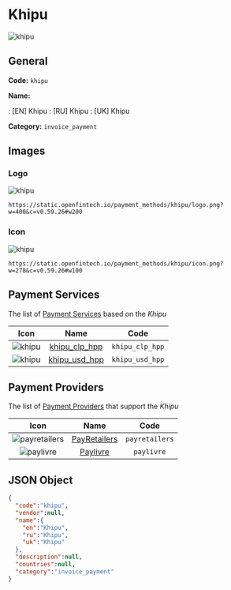 
# Khipu 
![khipu](https://static.openfintech.io/payment_methods/khipu/logo.png?w=400&c=v0.59.26#w200)  

## General 
**Code:** `khipu` 
 
**Name:** 
 
:	[EN] Khipu 
:	[RU] Khipu 
:	[UK] Khipu 
 
**Category:** `invoice_payment` 
 

## Images 

### Logo 
![khipu](https://static.openfintech.io/payment_methods/khipu/logo.png?w=400&c=v0.59.26#w200)  

```
https://static.openfintech.io/payment_methods/khipu/logo.png?w=400&c=v0.59.26#w200
```  

### Icon 
![khipu](https://static.openfintech.io/payment_methods/khipu/icon.png?w=278&c=v0.59.26#w100)  

```
https://static.openfintech.io/payment_methods/khipu/icon.png?w=278&c=v0.59.26#w100
```  

## Payment Services 
 
The list of [Payment Services](/payment-services/) based on the _Khipu_ 

|Icon|Name|Code| 
|:---:|:---:|:---:| 
|![khipu](https://static.openfintech.io/payment_methods/khipu/icon.png?w=278&c=v0.59.26#w100) |[khipu_clp_hpp](/payment-services/khipu_clp_hpp/)|`khipu_clp_hpp`| 
|![khipu](https://static.openfintech.io/payment_methods/khipu/icon.png?w=278&c=v0.59.26#w100) |[khipu_usd_hpp](/payment-services/khipu_usd_hpp/)|`khipu_usd_hpp`| 
 

## Payment Providers 
 
The list of [Payment Providers](/payment-providers/) that support the _Khipu_ 

|Icon|Name|Code| 
|:---:|:---:|:---:| 
|![payretailers](https://static.openfintech.io/payment_providers/payretailers/icon.svg?w=278&c=v0.59.26#w100) |[PayRetailers](/payment-providers/payretailers/)|`payretailers`| 
|![paylivre](https://static.openfintech.io/payment_providers/paylivre/icon.png?w=278&c=v0.59.26#w100) |[Paylivre](/payment-providers/paylivre/)|`paylivre`| 
 

## JSON Object 

```json
{
  "code":"khipu",
  "vendor":null,
  "name":{
    "en":"Khipu",
    "ru":"Khipu",
    "uk":"Khipu"
  },
  "description":null,
  "countries":null,
  "category":"invoice_payment"
}
```  
